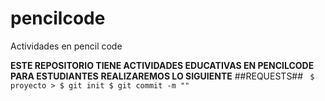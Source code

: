 # pencilcode
Actividades en pencil code

**ESTE REPOSITORIO TIENE ACTIVIDADES EDUCATIVAS EN PENCILCODE PARA ESTUDIANTES**
__REALIZAREMOS LO SIGUIENTE__
##REQUESTS##
<code>
$ proyecto >
$ git init
$ git commit -m ""
<code>
